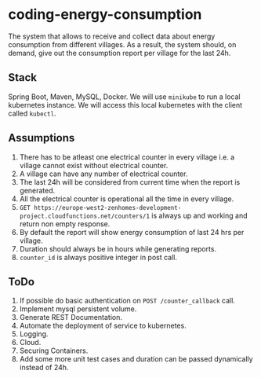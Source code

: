 # coding-energy-consumption
The system that allows to receive and collect data about energy consumption from different villages. As a result, the system should, on demand, give out the consumption report per village for the last 24h.

## Stack
Spring Boot, Maven, MySQL, Docker.
We will use ```minikube``` to run a local kubernetes instance. We will access this local kubernetes with the client called ```kubectl```.


## Assumptions
1.  There has to be atleast one electrical counter in every village i.e. a village cannot exist without electrical counter.
2.  A village can have any number of electrical counter.
3.  The last 24h will be considered from current time when the report is generated.
4.  All the electrical counter is operational all the time in every village.
5.  ``` GET https://europe-west2-zenhomes-development-project.cloudfunctions.net/counters/1 ``` is always up and working and return non empty response.
6.  By default the report will show energy consumption of last 24 hrs per village. 
7.  Duration should always be in hours while generating reports.
8.  ```counter_id``` is always positive integer in post call.


## ToDo
1.  If possible do basic authentication on ``` POST /counter_callback ``` call.
2.  Implement mysql persistent volume.
3.  Generate REST Documentation.
4.  Automate the deployment of service to kubernetes.
5.  Logging.
6.  Cloud.
7.  Securing Containers.
8.  Add some more unit test cases and duration can be passed dynamically instead of 24h.